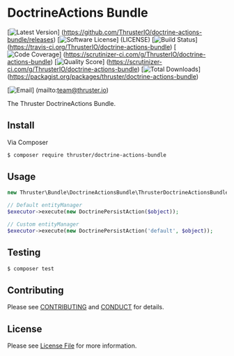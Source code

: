 # DoctrineActions Bundle

[![Latest Version](https://img.shields.io/github/release/ThrusterIO/doctrine-actions-bundle.svg?style=flat-square)]
(https://github.com/ThrusterIO/doctrine-actions-bundle/releases)
[![Software License](https://img.shields.io/badge/license-MIT-brightgreen.svg?style=flat-square)]
(LICENSE)
[![Build Status](https://img.shields.io/travis/ThrusterIO/doctrine-actions-bundle.svg?style=flat-square)]
(https://travis-ci.org/ThrusterIO/doctrine-actions-bundle)
[![Code Coverage](https://img.shields.io/scrutinizer/coverage/g/ThrusterIO/doctrine-actions-bundle.svg?style=flat-square)]
(https://scrutinizer-ci.com/g/ThrusterIO/doctrine-actions-bundle)
[![Quality Score](https://img.shields.io/scrutinizer/g/ThrusterIO/doctrine-actions-bundle.svg?style=flat-square)]
(https://scrutinizer-ci.com/g/ThrusterIO/doctrine-actions-bundle)
[![Total Downloads](https://img.shields.io/packagist/dt/thruster/doctrine-actions-bundle.svg?style=flat-square)]
(https://packagist.org/packages/thruster/doctrine-actions-bundle)

[![Email](https://img.shields.io/badge/email-team@thruster.io-blue.svg?style=flat-square)]
(mailto:team@thruster.io)

The Thruster DoctrineActions Bundle.


## Install

Via Composer

``` bash
$ composer require thruster/doctrine-actions-bundle
```


## Usage

```php
new Thruster\Bundle\DoctrineActionsBundle\ThrusterDoctrineActionsBundle()
```

```php
// Default entityManager
$executor->execute(new DoctrinePersistAction($object));

// Custom entityManager
$executor->execute(new DoctrinePersistAction('default', $object));
```


## Testing

``` bash
$ composer test
```


## Contributing

Please see [CONTRIBUTING](CONTRIBUTING.md) and [CONDUCT](CONDUCT.md) for details.


## License

Please see [License File](LICENSE) for more information.
